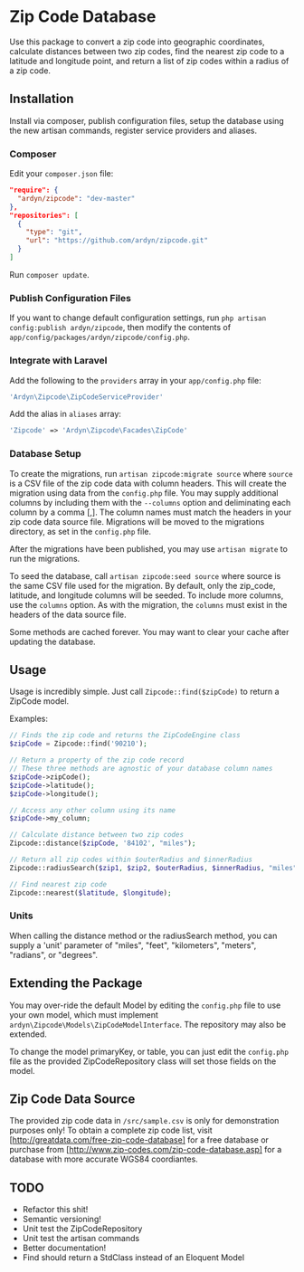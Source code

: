 # Zip Code Database

Use this package to convert a zip code into geographic coordinates, calculate distances between two zip codes,
find the nearest zip code to a latitude and longitude point, and return a list of zip codes within a radius of a zip code.

## Installation

Install via composer, publish configuration files, setup the database using the new artisan commands, register service providers and aliases.

### Composer

Edit your `composer.json` file:

```json
"require": {
  "ardyn/zipcode": "dev-master"
},
"repositories": [
  {
    "type": "git",
    "url": "https://github.com/ardyn/zipcode.git"
  }
]
```
Run `composer update`.

### Publish Configuration Files

If you want to change default configuration settings, run `php artisan config:publish ardyn/zipcode`,
then modify the contents of `app/config/packages/ardyn/zipcode/config.php`.

### Integrate with Laravel

Add the following to the `providers` array in your `app/config.php` file:

```php
'Ardyn\Zipcode\ZipCodeServiceProvider'
```

Add the alias in `aliases` array:

```php
'Zipcode' => 'Ardyn\Zipcode\Facades\ZipCode'
```

### Database Setup

To create the migrations, run `artisan zipcode:migrate source` where `source` is a CSV file of the zip code data with column headers.
This will create the migration using data from the `config.php` file.
You may supply additional columns by including them with the `--columns` option and deliminating each column by a comma [,].
The column names must match the headers in your zip code data source file.
Migrations will be moved to the migrations directory, as set in the `config.php` file.

After the migrations have been published, you may use `artisan migrate` to run the migrations.

To seed the database, call `artisan zipcode:seed source` where source is the same CSV file used for the migration.
By default, only the zip_code, latitude, and longitude columns will be seeded. To include more columns, use the `columns` option.
As with the migration, the `columns` must exist in the headers of the data source file.

Some methods are cached forever. You may want to clear your cache after updating the database.

## Usage

Usage is incredibly simple. Just call `Zipcode::find($zipCode)` to return a ZipCode model.

Examples:

```php
// Finds the zip code and returns the ZipCodeEngine class
$zipCode = Zipcode::find('90210');

// Return a property of the zip code record
// These three methods are agnostic of your database column names
$zipCode->zipCode();
$zipCode->latitude();
$zipCode->longitude();

// Access any other column using its name
$zipCode->my_column;

// Calculate distance between two zip codes
Zipcode::distance($zipCode, '84102', "miles");

// Return all zip codes within $outerRadius and $innerRadius
Zipcode::radiusSearch($zip1, $zip2, $outerRadius, $innerRadius, "miles");

// Find nearest zip code
Zipcode::nearest($latitude, $longitude);
```

### Units

When calling the distance method or the radiusSearch method, you can supply a 'unit' parameter of "miles", "feet", "kilometers", "meters", "radians", or "degrees".

## Extending the Package

You may over-ride the default Model by editing the `config.php` file to use your own model, which must implement `ardyn\Zipcode\Models\ZipCodeModelInterface`.
The repository may also be extended.

To change the model primaryKey, or table, you can just edit the `config.php` file as the provided ZipCodeRepository class will set those fields on the model.

## Zip Code Data Source

The provided zip code data in `/src/sample.csv` is only for demonstration purposes only! To obtain a complete zip code list, visit [http://greatdata.com/free-zip-code-database]
for a free database or purchase from [http://www.zip-codes.com/zip-code-database.asp] for a database with more accurate WGS84 coordiantes.

## TODO
* Refactor this shit!
* Semantic versioning!
* Unit test the ZipCodeRepository
* Unit test the artisan commands
* Better documentation!
* Find should return a StdClass instead of an Eloquent Model
